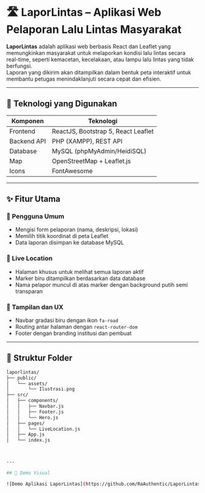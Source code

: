 # 🛣️ LaporLintas – Aplikasi Web Pelaporan Lalu Lintas Masyarakat

**LaporLintas** adalah aplikasi web berbasis React dan Leaflet yang memungkinkan masyarakat untuk melaporkan kondisi lalu lintas secara real-time, seperti kemacetan, kecelakaan, atau lampu lalu lintas yang tidak berfungsi.  
Laporan yang dikirim akan ditampilkan dalam bentuk peta interaktif untuk membantu petugas menindaklanjuti secara cepat dan efisien.

---

## 🔧 Teknologi yang Digunakan

| Komponen      | Teknologi                         |
|---------------|------------------------------------|
| Frontend      | ReactJS, Bootstrap 5, React Leaflet |
| Backend API   | PHP (XAMPP), REST API              |
| Database      | MySQL (phpMyAdmin/HeidiSQL)        |
| Map           | OpenStreetMap + Leaflet.js         |
| Icons         | FontAwesome                       |

---

## ✨ Fitur Utama

### 👥 Pengguna Umum
- Mengisi form pelaporan (nama, deskripsi, lokasi)
- Memilih titik koordinat di peta Leaflet
- Data laporan disimpan ke database MySQL

### 🧭 Live Location
- Halaman khusus untuk melihat semua laporan aktif
- Marker biru ditampilkan berdasarkan data database
- Nama pelapor muncul di atas marker dengan background putih semi transparan

### 🎨 Tampilan dan UX
- Navbar gradasi biru dengan ikon `fa-road`
- Routing antar halaman dengan `react-router-dom`
- Footer dengan branding institusi dan pembuat

---

## 📂 Struktur Folder

```bash
laporlintas/
├── public/
│   └── assets/
│       └── Ilustrasi.png
├── src/
│   ├── components/
│   │   ├── Navbar.js
│   │   ├── Footer.js
│   │   └── Hero.js
│   ├── pages/
│   │   └── LiveLocation.js
│   ├── App.js
│   └── index.js



---

## 🎥 Demo Visual

![Demo Aplikasi LaporLintas](https://github.com/RaAuthentic/LaporLintas/blob/main/demo.gif?raw=true)

